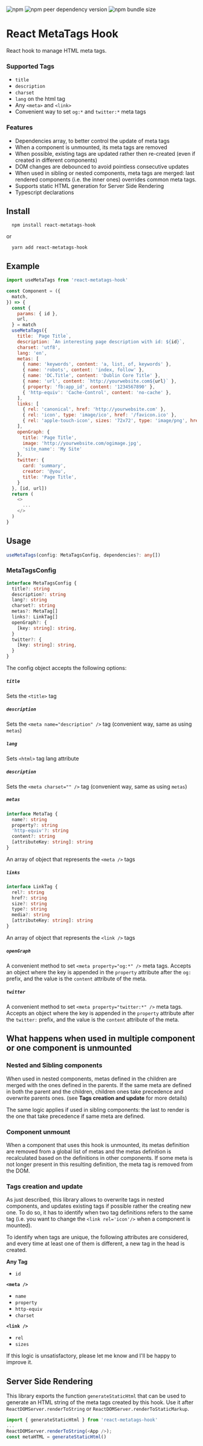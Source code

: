 ![npm](https://img.shields.io/npm/v/react-metatags-hook)
![npm peer dependency version](https://img.shields.io/npm/dependency-version/react-metatags-hook/peer/react)
![npm bundle size](https://img.shields.io/bundlephobia/minzip/react-metatags-hook)

# React MetaTags Hook
React hook to manage HTML meta tags.

### Supported Tags
- `title`
- `description`
- `charset`
- `lang` on the html tag
- Any `<meta>` and `<link>`
- Convenient way to set `og:*` and `twitter:*` meta tags

### Features
- Dependencies array, to better control the update of meta tags
- When a component is unmounted, its meta tags are removed
- When possible, existing tags are updated rather then re-created (even if created in different components)
- DOM changes are debounced to avoid pointless consecutive updates
- When used in sibling or nested components, meta tags are merged: last rendered components (i.e. the inner ones) overrides common meta tags.
- Supports static HTML generation for Server Side Rendering
- Typescript declarations

## Install
```
  npm install react-metatags-hook
```
or
```
  yarn add react-metatags-hook
```
## Example
``` js
import useMetaTags from 'react-metatags-hook'

const Component = ({
  match,
}) => {
  const {
    params: { id },
    url,
  } = match
  useMetaTags({
    title: `Page Title`,
    description: `An interesting page description with id: ${id}`,
    charset: 'utf8',
    lang: 'en',
    metas: [
      { name: 'keywords', content: 'a, list, of, keywords' },
      { name: 'robots', content: 'index, follow' },
      { name: 'DC.Title', content: 'Dublin Core Title' },
      { name: 'url', content: `http://yourwebsite.com${url}` },
      { property: 'fb:app_id', content: '1234567890' },
      { 'http-equiv': 'Cache-Control', content: 'no-cache' },
    ],
    links: [
      { rel: 'canonical', href: 'http://yourwebsite.com' },
      { rel: 'icon', type: 'image/ico', href: '/favicon.ico' },
      { rel: 'apple-touch-icon', sizes: '72x72', type: 'image/png', href: '/apple-72.png' },
    ],
    openGraph: {
      title: 'Page Title',
      image: 'http://yourwebsite.com/ogimage.jpg',
      'site_name': 'My Site'
    },
    twitter: {
      card: 'summary',
      creator: '@you',
      title: 'Page Title',
    }
  }, [id, url])
  return (
    <>
      ...
    </>
  )
}
```

## Usage
```typescript
useMetaTags(config: MetaTagsConfig, dependencies?: any[])
```

### MetaTagsConfig
```typescript
interface MetaTagsConfig {
  title?: string
  description?: string
  lang?: string
  charset?: string
  metas?: MetaTag[]
  links?: LinkTag[]
  openGraph?: {
    [key: string]: string,
  }
  twitter?: {
    [key: string]: string,
  }
}
```
The config object accepts the following options:
##### `title`
Sets the `<title>` tag
##### `description`
Sets the `<meta name="description" />` tag (convenient way, same as using `metas`)
##### `lang`
Sets `<html>` tag lang attribute
##### `description`
Sets the `<meta charset="" />` tag (convenient way, same as using `metas`)
##### `metas`
``` typescript
interface MetaTag {
  name?: string
  property?: string
  'http-equiv'?: string
  content?: string
  [attributeKey: string]: string
}
```
An array of object that represents the `<meta />` tags
##### `links`
``` typescript
interface LinkTag {
  rel?: string
  href?: string
  size?: string
  type?: string
  media?: string
  [attributeKey: string]: string
}
```
An array of object that represents the `<link />` tags
##### `openGraph`
A convenient method to set `<meta property="og:*" />` meta tags. Accepts an object where the key is appended in the `property` attribute after the `og:` prefix, and the value is the `content` attribute of the meta.
##### `twitter`
A convenient method to set `<meta property="twitter:*" />` meta tags. Accepts an object where the key is appended in the `property` attribute after the `twitter:` prefix, and the value is the `content` attribute of the meta.

## What happens when used in multiple component or one component is unmounted
### Nested and Sibling components
When used in nested components, metas defined in the children are merged with the ones defined in the parents. If the same meta are defined in both the parent and the children, children ones take precedence and overwrite parents ones. (see **Tags creation and update** for more details)

The same logic applies if used in sibling components: the last to render is the one that take precedence if same meta are defined.

### Component unmount
When a component that uses this hook is unmounted, its metas definition are removed from a global list of metas and the metas definition is recalculated based on the definitions in other components. If some meta is not longer present in this resulting definition, the meta tag is removed from the DOM.

### Tags creation and update
As just described, this library allows to overwrite tags in nested components, and updates existing tags if possible rather the creating new one.
To do so, it has to identify when two tag definitions refers to the same tag (i.e. you want to change the `<link rel='icon'/>` when a component is mounted).

To identify when tags are unique, the following attributes are considered, and every time at least one of them is different, a new tag in the head is created.

**Any Tag**
- `id`

**`<meta />`**
- `name`
- `property`
- `http-equiv`
- `charset`

**`<link />`**
- `rel`
- `sizes`

If this logic is unsatisfactory, please let me know and I'll be happy to improve it.

## Server Side Rendering
This library exports the function `generateStaticHtml` that can be used to generate an HTML string of the meta tags created by this hook. Use it after `ReactDOMServer.renderToString` or `ReactDOMServer.renderToStaticMarkup`.
```javascript
import { generateStaticHtml } from 'react-metatags-hook'
...
ReactDOMServer.renderToString(<App />);
const metaHTML = generateStaticHtml()
```
